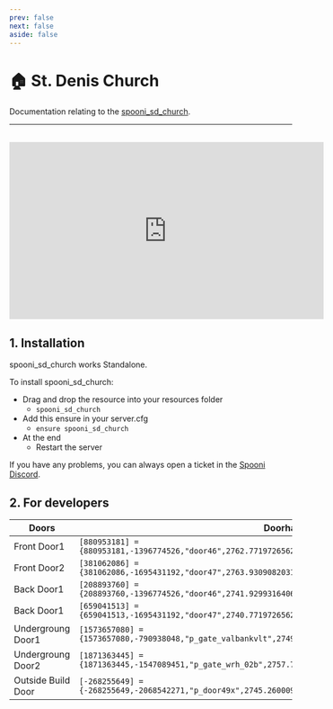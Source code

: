 ```yaml
---
prev: false
next: false
aside: false
---
```


# 🏠 St. Denis Church
Documentation relating to the [spooni_sd_church](https://spooni-mapping.tebex.io/package/).

___
<br>
<iframe width="560" height="315" src="https://www.youtube.com/embed/" frameborder="0" allow="accelerometer; autoplay; clipboard-write; encrypted-media; gyroscope; picture-in-picture; web-share" allowfullscreen></iframe>

## 1. Installation
spooni_sd_church works Standalone.  

To install spooni_sd_church:
- Drag and drop the resource into your resources folder
  - `spooni_sd_church`
- Add this ensure in your server.cfg
  - `ensure spooni_sd_church`
- At the end
  - Restart the server

If you have any problems, you can always open a ticket in the [Spooni Discord](https://discord.gg/spooni).

## 2. For developers

| Doors                     | Doorhashes
|---------------------------|----------------------------------------------------------------------------------|
| Front Door1                | `[880953181] = {880953181,-1396774526,"door46",2762.7719726562,-1280.3199462891,47.106731414795}`
| Front Door2                | `[381062086] = {381062086,-1695431192,"door47",2763.9309082031,-1278.6579589844,47.106731414795}`
| Back  Door1                | `[208893760] = {208893760,-1396774526,"door46",2741.9299316406,-1263.373046875,49.952964782715}`
| Back  Door1                | `[659041513] = {659041513,-1695431192,"door47",2740.7719726562,-1265.0340576172,49.952964782715}`
| Undergroung Door1          | `[1573657080] = {1573657080,-790938048,"p_gate_valbankvlt",2749.3500976562,-1264.3548583984,40.290710449219}`
| Undergroung Door2          | `[1871363445] = {1871363445,-1547089451,"p_gate_wrh_02b",2757.7961425781,-1267.3580322266,39.559513092041}`
| Outside Build Door         | `[-268255649] = {-268255649,-2068542271,"p_door49x",2745.2600097656,-1289.4699707031,47.209999084473}`
